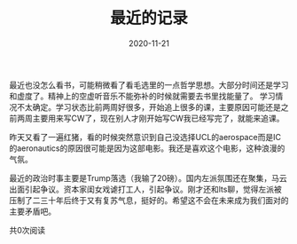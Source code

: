 ﻿---
layout: post
title: 最近的记录
date: 2020-11-21
categories: blog
tags: [日记]
description: 
---
最近也没怎么看书，可能稍微看了看毛选里的一点哲学思想。大部分时间还是学习和虚度了。精神上的空虚听音乐不能弥补的时候就需要去书里找能量了。
学习情况不太确定。学习状态比前两周好很多，开始追上很多的课，主要原因可能还是之前两周主要用来写CW了，现在别人才刚开始写CW我已经写完了，就能来追课。


昨天又看了一遍红猪，看的时候突然意识到自己没选择UCL的aerospace而是IC的aeronautics的原因很可能是因为这部电影。我还是喜欢这个电影，这种浪漫的气氛。

最近的政治时事主要是Trump落选（我输了20磅）。国内左派氛围还在聚集，马云出面引起争议。资本家闺女戏谑打工人，引起争议。刚才还和lts聊，觉得左派被压制了二三十年后终于又有复苏气息，挺好的。希望这不会在未来成为我们面对的主要矛盾吧。








<span style="font-size: 14px;">
    <span id="busuanzi_container_page_pv">
        共<span id="busuanzi_value_page_pv">0</span>次阅读
    </span>
</span>
